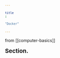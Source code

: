 ```yaml
---
title: "Docker"
---
```

from [[computer-basics]]

<h1>Section.</h1>

<div id="postings"></div>

<script>
    function add_posting(url, image, title, des)
    {
        let main = document.getElementById('postings');

        let obj = document.createElement('a');
        obj.setAttribute('class', 'posting');
        let url_ = "https://giana-blog.netlify.app/" + url + "/";
        obj.setAttribute('href', url_);

        let div = document.createElement('div');
        let preimage = document.createElement('img');
        preimage.setAttribute('class', 'preimg');
        preimage.setAttribute('src', "https://giana-blog.netlify.app/assets/"+image);
        obj.appendChild(preimage);

        div.setAttribute('class', 'post-body');
        let h1 = document.createElement('h1');
        h1.setAttribute('class', "post-title");
        h1.innerText = title;
        div.appendChild(h1);

        let span = document.createElement('span');
        span.innerText = des;
        div.appendChild(span);
        obj.appendChild(div);
        main.appendChild(obj);
    }
    add_posting("whatisdocker", "../assets/intro.png", "What is Docker?", "Introduction of Docker"); 
    add_posting("dockerarchitecture", "../assets/strategy.png", "Architecture of Docker", "How does docker work in various environment?");
    add_posting("dockercommand", "../assets/command.png", "Commands of Docker", "Let's execute docker container and image through command");
    add_posting("communicationofcontainer", "../assets/collab.png", "Configuration of container to communicate with other environment");
    add_posting("indexationofcontainer", "../assets/indexation.png", "Indexation of Container", "The chapter introduces network of container in docker");
    add_posting("handsoncontainer", "../assets/handson.png", "Hands-on Docker", "Docker technique for hands-on work");
    add_posting("dockercompose", "../assets/dockercompose.png", "docker-compose", "Docker Compose is used to define and manage multi-container Docker applications, simplifying their setup, configuration, and orchestration");
    add_posting("kubernetes", "../assets/kubernetes.png", "Kubernetes Introduction", "Kubernetes for multiple server manipulation and management");
</script>

<style>
    .post-body
    {
        display:grid;
        place-items: center normal;
        padding: 2vw 0vw;
    }
    .posting
    {
        display: flex;
        justify-content: flex-start;
        margin: 3vw 3vw;
    }
    .preimg
    {
        display: inline-block;
        width: 10vw;
        height: 10vw;
        border-radius: 10px;
        margin: 0em 0em;
        margin-right: 3vw;
        vertical-align: middle;
    }
    span
    {
        display: block;
        font-size: 1vw;
    }
    h1
    {
        font-size: 2vw;
        margin-top:0em;
    }
</style>




